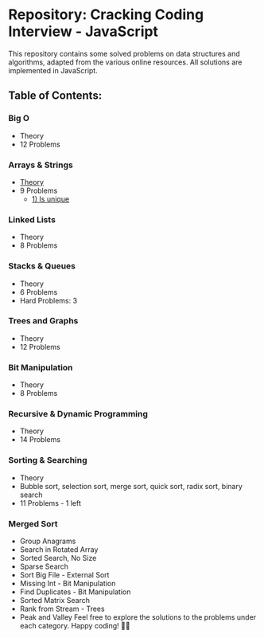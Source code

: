 # Repository: Cracking Coding Interview - JavaScript
This repository contains some solved problems on data structures and algorithms, adapted from the various online resources. All solutions are implemented in JavaScript.

## Table of Contents:
### Big O
- Theory
- 12 Problems

### Arrays & Strings

- [Theory](node/cracking-the-coding-interview/src/chapter-1-arrays-and-strings/ReadMe.md)
- 9 Problems 
    - [1) Is unique](node/cracking-the-coding-interview/src/chapter-1-arrays-and-strings/1-IsUnique.js)


### Linked Lists
- Theory
- 8 Problems

### Stacks & Queues
- Theory
- 6 Problems
- Hard Problems: 3

### Trees and Graphs
- Theory
- 12 Problems

### Bit Manipulation
- Theory
- 8 Problems

### Recursive & Dynamic Programming
- Theory
- 14 Problems

### Sorting & Searching
- Theory
- Bubble sort, selection sort, merge sort, quick sort, radix sort, binary search
- 11 Problems - 1 left

### Merged Sort
- Group Anagrams
- Search in Rotated Array
- Sorted Search, No Size
- Sparse Search
- Sort Big File - External Sort
- Missing Int - Bit Manipulation
- Find Duplicates - Bit Manipulation
- Sorted Matrix Search
- Rank from Stream - Trees
- Peak and Valley
  Feel free to explore the solutions to the problems under each category. Happy coding! 🚀🔥
